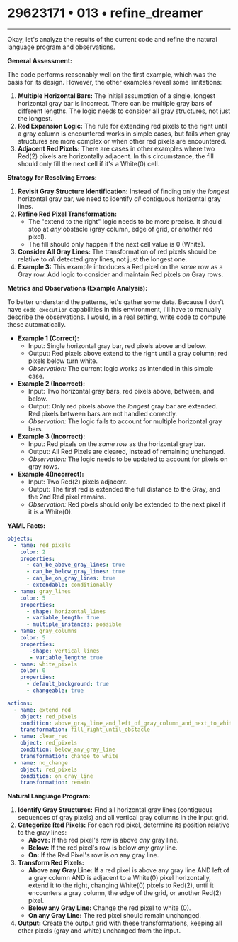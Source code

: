 # 29623171 • 013 • refine_dreamer

---
Okay, let's analyze the results of the current code and refine the natural language program and observations.

**General Assessment:**

The code performs reasonably well on the first example, which was the basis for its design. However, the other examples reveal some limitations:

1.  **Multiple Horizontal Bars:** The initial assumption of a single, longest horizontal gray bar is incorrect. There can be multiple gray bars of different lengths. The logic needs to consider all gray structures, not just the longest.
2.  **Red Expansion Logic:** The rule for extending red pixels to the right until a gray column is encountered works in simple cases, but fails when gray structures are more complex or when other red pixels are encountered.
3.   **Adjacent Red Pixels:** There are cases in other examples where two Red(2) pixels are horizontally adjacent. In this circumstance, the fill should only fill the next cell if it's a White(0) cell.

**Strategy for Resolving Errors:**

1.  **Revisit Gray Structure Identification:** Instead of finding only the *longest* horizontal gray bar, we need to identify *all* contiguous horizontal gray lines.
2.  **Refine Red Pixel Transformation:**
    *   The "extend to the right" logic needs to be more precise. It should stop at *any* obstacle (gray column, edge of grid, or another red pixel).
    *   The fill should only happen if the next cell value is 0 (White).
3.  **Consider All Gray Lines:** The transformation of red pixels should be relative to *all* detected gray lines, not just the longest one.
4. **Example 3:** This example introduces a Red pixel on the *same* row as a Gray row. Add logic to consider and maintain Red pixels *on* Gray rows.

**Metrics and Observations (Example Analysis):**

To better understand the patterns, let's gather some data. Because I don't have `code_execution` capabilities in this environment, I'll have to manually describe the observations. I would, in a real setting, write code to compute these automatically.

*   **Example 1 (Correct):**
    *   Input: Single horizontal gray bar, red pixels above and below.
    *   Output: Red pixels above extend to the right until a gray column; red pixels below turn white.
    *   *Observation:* The current logic works as intended in this simple case.
*   **Example 2 (Incorrect):**
    *   Input: Two horizontal gray bars, red pixels above, between, and below.
    *   Output: Only red pixels above the *longest* gray bar are extended. Red pixels between bars are not handled correctly.
    *   *Observation:* The logic fails to account for multiple horizontal gray bars.
*   **Example 3 (Incorrect):**
    *   Input: Red pixels on the *same row* as the horizontal gray bar.
    *    Output: All Red Pixels are cleared, instead of remaining unchanged.
    *   *Observation:* The logic needs to be updated to account for pixels on gray rows.
* **Example 4(Incorrect):**
    *    Input: Two Red(2) pixels adjacent.
    *    Output: The first red is extended the full distance to the Gray, and the 2nd Red pixel remains.
    *   *Observation:* Red pixels should only be extended to the next pixel if it is a White(0).

**YAML Facts:**

```yaml
objects:
  - name: red_pixels
    color: 2
    properties:
      - can_be_above_gray_lines: true
      - can_be_below_gray_lines: true
      - can_be_on_gray_lines: true
      - extendable: conditionally
  - name: gray_lines
    color: 5
    properties:
      - shape: horizontal_lines
      - variable_length: true
      - multiple_instances: possible
  - name: gray_columns
    color: 5
    properties:
       -shape: vertical_lines
       - variable_length: true
  - name: white_pixels
    color: 0
    properties:
      - default_background: true
      - changeable: true

actions:
  - name: extend_red
    object: red_pixels
    condition: above_gray_line_and_left_of_gray_column_and_next_to_white
    transformation: fill_right_until_obstacle
  - name: clear_red
    object: red_pixels
    condition: below_any_gray_line
    transformation: change_to_white
  - name: no_change
    object: red_pixels
    condition: on_gray_line
    transformation: remain
```

**Natural Language Program:**

1.  **Identify Gray Structures:** Find all horizontal gray lines (contiguous sequences of gray pixels) and all vertical gray columns in the input grid.
2.  **Categorize Red Pixels:** For each red pixel, determine its position relative to the gray lines:
    *   **Above:** If the red pixel's row is above *any* gray line.
    *   **Below:** If the red pixel's row is below *any* gray line.
    * **On:** If the Red Pixel's row is *on* any gray line.
3.  **Transform Red Pixels:**
    *   **Above any Gray Line:** If a red pixel is above any gray line AND left of a gray column AND is adjacent to a White(0) pixel horizontally, extend it to the right, changing White(0) pixels to Red(2), until it encounters a gray column, the edge of the grid, or another Red(2) pixel.
    *   **Below any Gray Line:** Change the red pixel to white (0).
    *   **On any Gray Line:** The red pixel should remain unchanged.
4.  **Output:** Create the output grid with these transformations, keeping all other pixels (gray and white) unchanged from the input.

